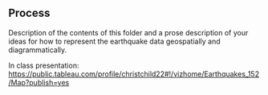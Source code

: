 ## Process

Description of the contents of this folder and a prose description of your ideas for how to represent
the earthquake data geospatially and diagrammatically.


In class presentation: https://public.tableau.com/profile/christchild22#!/vizhome/Earthquakes_152/Map?publish=yes


